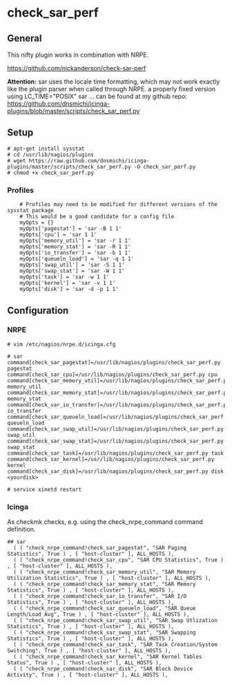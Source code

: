 # check_sar_perf

## General
This nifty plugin works in combination with NRPE.

https://github.com/nickanderson/check-sar-perf

**Attention:** sar uses the locale time formatting, which may not work exactly like the plugin parser when called through NRPE.
a properly fixed version using LC_TIME="POSIX" sar ... can be found at my github repo: https://github.com/dnsmichi/icinga-plugins/blob/master/scripts/check_sar_perf.py

## Setup

```
# apt-get install sysstat
# cd /usr/lib/nagios/plugins
# wget https://raw.github.com/dnsmichi/icinga-plugins/master/scripts/check_sar_perf.py -O check_sar_perf.py
# chmod +x check_sar_perf.py
```

### Profiles

```
    # Profiles may need to be modified for different versions of the sysstat package
    # This would be a good candidate for a config file
    myOpts = {}
    myOpts['pagestat'] = 'sar -B 1 1'
    myOpts['cpu'] = 'sar 1 1'
    myOpts['memory_util'] = 'sar -r 1 1'
    myOpts['memory_stat'] = 'sar -R 1 1'
    myOpts['io_transfer'] = 'sar -b 1 1'
    myOpts['queueln_load'] = 'sar -q 1 1'
    myOpts['swap_util'] = 'sar -S 1 1'
    myOpts['swap_stat'] = 'sar -W 1 1'
    myOpts['task'] = 'sar -w 1 1'
    myOpts['kernel'] = 'sar -v 1 1'
    myOpts['disk'] = 'sar -d -p 1 1'
```

## Configuration

### NRPE

```
# vim /etc/nagios/nrpe.d/icinga.cfg

# sar
command[check_sar_pagestat]=/usr/lib/nagios/plugins/check_sar_perf.py pagestat
command[check_sar_cpu]=/usr/lib/nagios/plugins/check_sar_perf.py cpu
command[check_sar_memory_util]=/usr/lib/nagios/plugins/check_sar_perf.py memory_util
command[check_sar_memory_stat]=/usr/lib/nagios/plugins/check_sar_perf.py memory_stat
command[check_sar_io_transfer]=/usr/lib/nagios/plugins/check_sar_perf.py io_transfer
command[check_sar_queueln_load]=/usr/lib/nagios/plugins/check_sar_perf.py queueln_load
command[check_sar_swap_util]=/usr/lib/nagios/plugins/check_sar_perf.py swap_util
command[check_sar_swap_stat]=/usr/lib/nagios/plugins/check_sar_perf.py swap_stat
command[check_sar_task]=/usr/lib/nagios/plugins/check_sar_perf.py task
command[check_sar_kernel]=/usr/lib/nagios/plugins/check_sar_perf.py kernel
command[check_sar_disk]=/usr/lib/nagios/plugins/check_sar_perf.py disk <yourdisk>

# service xinetd restart
```

### Icinga
As checkmk checks, e.g. using the check_nrpe_command command definition.

```
## sar
  ( ( "check_nrpe_command!check_sar_pagestat", "SAR Paging Statistics", True ) , [ "host-cluster" ], ALL_HOSTS ),
  ( ( "check_nrpe_command!check_sar_cpu", "SAR CPU Statistics", True ) , [ "host-cluster" ], ALL_HOSTS ),
  ( ( "check_nrpe_command!check_sar_memory_util", "SAR Memory Utilization Statistics", True ) , [ "host-cluster" ], ALL_HOSTS ),
  ( ( "check_nrpe_command!check_sar_memory_stat", "SAR Memory Statistics", True ) , [ "host-cluster" ], ALL_HOSTS ),
  ( ( "check_nrpe_command!check_sar_io_transfer", "SAR I/O Statistics", True ) , [ "host-cluster" ], ALL_HOSTS ),
  ( ( "check_nrpe_command!check_sar_queueln_load", "SAR Queue Length/Load Avg", True ) , [ "host-cluster" ], ALL_HOSTS ),
  ( ( "check_nrpe_command!check_sar_swap_util", "SAR Swap Utlization Statistics", True ) , [ "host-cluster" ], ALL_HOSTS ),
  ( ( "check_nrpe_command!check_sar_swap_stat", "SAR Swapping Statistics", True ) , [ "host-cluster" ], ALL_HOSTS ),
  ( ( "check_nrpe_command!check_sar_task", "SAR Task Creation/System Switching", True ) , [ "host-cluster" ], ALL_HOSTS ),
  ( ( "check_nrpe_command!check_sar_kernel", "SAR Kernel Tables Status", True ) , [ "host-cluster" ], ALL_HOSTS ),
  ( ( "check_nrpe_command!check_sar_disk", "SAR Block Device Activity", True ) , [ "host-cluster" ], ALL_HOSTS ),
```
